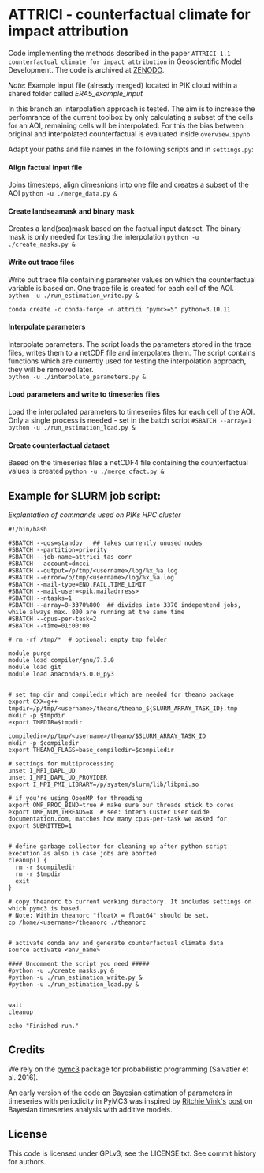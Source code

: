 
# ATTRICI - counterfactual climate for impact attribution

Code implementing the methods described in the paper `ATTRICI 1.1 - counterfactual climate for impact attribution` in Geoscientific Model Development. The code is archived at [ZENODO](https://doi.org/10.5281/zenodo.3828914).

*Note*: Example input file (already merged) located in PIK cloud within a shared folder called *ERA5_example_input*

In this branch an interpolation approach is tested. 
The aim is to increase the perfomrance of the current toolbox by only calculating a subset of the cells for an AOI, remaining cells will be interpolated. 
For this the bias between original and interpolated counterfactual is evaluated inside ```overview.ipynb```


Adapt your paths and file names in the following scripts and in ```settings.py```:

#### Align factual input file
Joins timesteps, align dimesnions into one file and creates a subset of the AOI
`python -u ./merge_data.py &`

#### Create landseamask and binary mask
Creates a land(sea)mask based on the factual input dataset. 
The binary mask is only needed for testing the interpolation
`python -u ./create_masks.py &`


#### Write out trace files
Write out trace file containing parameter values on which the counterfactual variable is based on. 
One trace file is created for each cell of the AOI. 
`python -u ./run_estimation_write.py &`

`conda create -c conda-forge -n attrici "pymc>=5" python=3.10.11`

#### Interpolate parameters
Interpolate parameters. The script loads the parameters stored in the trace files, writes them to a netCDF file and interpolates them. 
The script contains functions which are currently used for testing the interpolation approach, they will be removed later.  
`python -u ./interpolate_parameters.py &`

#### Load parameters and write to timeseries files
Load the interpolated parameters to timeseries files for each cell of the AOI.
Only a single process is needed - set in the batch script `#SBATCH --array=1`
`python -u ./run_estimation_load.py &`

#### Create counterfactual dataset
Based on the timeseries files a netCDF4 file containing the counterfactual values is created
`python -u ./merge_cfact.py &`


## Example for SLURM job script:
*Explantation of commands used on PIKs HPC cluster*

```
#!/bin/bash

#SBATCH --qos=standby   ## takes currently unused nodes
#SBATCH --partition=priority
#SBATCH --job-name=attrici_tas_corr
#SBATCH --account=dmcci
#SBATCH --output=/p/tmp/<username>/log/%x_%a.log
#SBATCH --error=/p/tmp/<username>/log/%x_%a.log
#SBATCH --mail-type=END,FAIL,TIME_LIMIT
#SBATCH --mail-user=<pik.mailadrress>
#SBATCH --ntasks=1
#SBATCH --array=0-3370%800  ## divides into 3370 indepentend jobs, while always max. 800 are running at the same time
#SBATCH --cpus-per-task=2
#SBATCH --time=01:00:00

# rm -rf /tmp/*  # optional: empty tmp folder

module purge
module load compiler/gnu/7.3.0
module load git
module load anaconda/5.0.0_py3


# set tmp_dir and compiledir which are needed for theano package
export CXX=g++
tmpdir=/p/tmp/<username>/theano/theano_${SLURM_ARRAY_TASK_ID}.tmp
mkdir -p $tmpdir
export TMPDIR=$tmpdir

compiledir=/p/tmp/<username>/theano/$SLURM_ARRAY_TASK_ID
mkdir -p $compiledir
export THEANO_FLAGS=base_compiledir=$compiledir

# settings for multiprocessing
unset I_MPI_DAPL_UD
unset I_MPI_DAPL_UD_PROVIDER
export I_MPI_PMI_LIBRARY=/p/system/slurm/lib/libpmi.so

# if you're using OpenMP for threading
export OMP_PROC_BIND=true # make sure our threads stick to cores
export OMP_NUM_THREADS=8  # see: intern Custer User Guide documentation.com, matches how many cpus-per-task we asked for
export SUBMITTED=1


# define garbage collector for cleaning up after python script execution as also in case jobs are aborted
cleanup() {
  rm -r $compiledir
  rm -r $tmpdir
  exit
}

# copy theanorc to current working directory. It includes settings on which pymc3 is based.
# Note: Within theanorc "floatX = float64" should be set.
cp /home/<username>/theanorc ./theanorc


# activate conda env and generate counterfactual climate data
source activate <env_name>

#### Uncomment the script you need #####
#python -u ./create_masks.py &
#python -u ./run_estimation_write.py &
#python -u ./run_estimation_load.py &


wait
cleanup

echo "Finished run."

```





## Credits

We rely on the [pymc3](https://github.com/pymc-devs/pymc3) package for probabilistic programming (Salvatier et al. 2016).

An early version of the code on Bayesian estimation of parameters in timeseries with periodicity in PyMC3 was inspired by [Ritchie Vink's](https://www.ritchievink.com) [post](https://www.ritchievink.com/blog/2018/10/09/build-facebooks-prophet-in-pymc3-bayesian-time-series-analyis-with-generalized-additive-models/) on Bayesian timeseries analysis with additive models.

## License

This code is licensed under GPLv3, see the LICENSE.txt. See commit history for authors.